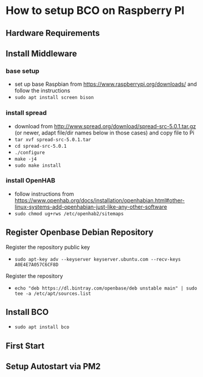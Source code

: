 ---
---
# How to setup BCO on Raspberry PI

## Hardware Requirements

## Install Middleware

### base setup
* set up base Raspbian from https://www.raspberrypi.org/downloads/ and follow the instructions
* `sudo apt install screen bison`
### install spread
* download from http://www.spread.org/download/spread-src-5.0.1.tar.gz (or newer, adapt file/dir names below in those cases) and copy file to Pi
* `tar xvf spread-src-5.0.1.tar`
* `cd spread-src-5.0.1`
* `./configure`
* `make -j4`
* `sudo make install`
### install OpenHAB
* follow instructions from https://www.openhab.org/docs/installation/openhabian.html#other-linux-systems-add-openhabian-just-like-any-other-software
* `sudo chmod ug+rws /etc/openhab2/sitemaps`

## Register Openbase Debian Repository

Register the repository public key
* `sudo apt-key adv --keyserver keyserver.ubuntu.com --recv-keys A0E4E7A057C6CF8D`

Register the repository
* `echo "deb https://dl.bintray.com/openbase/deb unstable main" | sudo tee -a /etc/apt/sources.list`

## Install BCO

* `sudo apt install bco`

## First Start

## Setup Autostart via PM2

